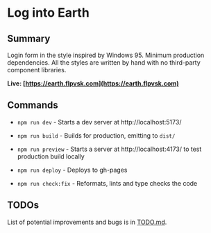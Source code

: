 # Log into Earth

## Summary

Login form in the style inspired by Windows 95. Minimum
production dependencies. All the styles are written by hand
with no third-party component libraries.

**Live:
[https://earth.flpvsk.com](https://earth.flpvsk.com)**

## Commands

- `npm run dev` - Starts a dev server at http://localhost:5173/

- `npm run build` - Builds for production, emitting to `dist/`

- `npm run preview` - Starts a server at http://localhost:4173/ to test production build locally

- `npm run deploy` - Deploys to gh-pages

- `npm run check:fix` - Reformats, lints and type checks the
  code

## TODOs

List of potential improvements and bugs is in
[TODO.md](./TODO.md).
